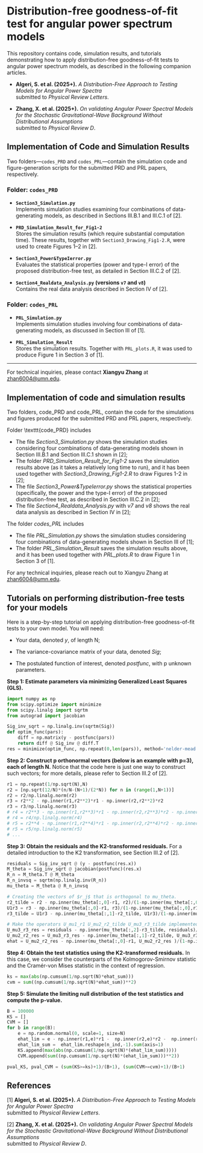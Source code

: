 # Distribution-free goodness-of-fit test for angular power spectrum models 

This repository contains code, simulation results, and tutorials demonstrating how to apply distribution-free goodness-of-fit tests to angular power spectrum models, as described in the following companion articles.
- **Algeri, S. et al. (2025+).**
  *A Distribution-Free Approach to Testing Models for Angular Power Spectra*  
  submitted to *Physical Review Letters*.

- **Zhang, X. et al. (2025+).**
  *On validating Angular Power Spectral Models for the Stochastic Gravitational-Wave Background Without Distributional Assumptions*  
  submitted to *Physical Review D*.


## Implementation of Code and Simulation Results

Two folders—`codes_PRD` and `codes_PRL`—contain the simulation code and figure-generation scripts for the submitted PRD and PRL papers, respectively.

### Folder: `codes_PRD`

- **`Section3_Simulation.py`**  
  Implements simulation studies examining four combinations of data-generating models, as described in Sections III.B.1 and III.C.1 of [2].

- **`PRD_Simulation_Result_for_Fig1-2`**  
  Stores the simulation results (which require substantial computation time). These results, together with `Section3_Drawing_Fig1-2.R`, were used to create Figures 1–2 in [2].

- **`Section3_Power&TypeIerror.py`**  
  Evaluates the statistical properties (power and type-I error) of the proposed distribution-free test, as detailed in Section III.C.2 of [2].

- **`Section4_Realdata_Analysis.py` (versions `v7` and `v8`)**  
  Contains the real data analysis described in Section IV of [2].

### Folder: `codes_PRL`

- **`PRL_Simulation.py`**  
  Implements simulation studies involving four combinations of data-generating models, as discussed in Section III of [1].

- **`PRL_Simulation_Result`**  
  Stores the simulation results. Together with `PRL_plots.R`, it was used to produce Figure 1 in Section 3 of [1].

---

For technical inquiries, please contact **Xiangyu Zhang** at [zhan6004@umn.edu](mailto:zhan6004@umn.edu).


## Implementation of code and simulation results 

Two folders, code_PRD and code_PRL, contain the code for the simulations and figures produced for the submitted PRD and PRL papers, respectively.

Folder \texttt{code_PRD} includes 
- The file *Section3_Simulation.py* shows the simulation studies considering four combinations of data-generating models shown in Section III.B.1 and Section III.C.1 shown in [2]; 
- The folder *PRD_Simulation_Result_for_Fig1-2* saves the simulation results above (as it takes a relatively long time to run), and it has been used together with *Section3_Drawing_Fig1-2.R* to draw Figures 1-2 in [2];
- The file *Section3_Power&TypeIerror.py* shows the statistical properties (specifically, the power and the type-I error) of the proposed distribution-free test, as described in Section III.C.2 in [2]; 
- The file *Section4_Realdata_Analysis.py* with *v7* and *v8* shows the real data analysis as described in Section IV in [2];

The folder *codes_PRL* includes 
- The file *PRL_Simulation.py* shows the simulation studies considering four combinations of data-generating models shown in Section III of [1];
- The folder *PRL_Simulation_Result* saves the simulation results above, and it has been used together with *PRL_plots.R* to draw Figure 1 in Section 3 of [1].

For any technical inquiries, please reach out to Xiangyu Zhang at zhan6004@umn.edu.

## Tutorials on performing distribution-free tests for your models

Here is a step-by-step tutorial on applying distribution-free goodness-of-fit tests to your own model. You will need: 

- Your data, denoted $y$, of length N; 

- The variance-covariance matrix of your data, denoted $Sig$; 

- The postulated function of interest, denoted $postfunc$, with p unknown parameters.

**Step 1: Estimate parameters via minimizing Generalized Least Squares (GLS).** 
```python
import numpy as np 
from scipy.optimize import minimize
from scipy.linalg import sqrtm
from autograd import jacobian

Sig_inv_sqrt = np.linalg.inv(sqrtm(Sig))
def optim_func(pars):
    diff = np.matrix(y - postfunc(pars))
    return diff @ Sig_inv @ diff.T
res = minimize(optim_func, np.repeat(0,len(pars)), method='nelder-mead')
```


**Step 2: Construct p orthonormal vectors (below is an example with p=3), each of length N.** Notice that the code here is just one way to construct such vectors; for more details, please refer to Section III.2 of [2].
```python
r1 = np.repeat(1/np.sqrt(N),N)
r2 = [np.sqrt(12/N)*(n/N-(N+1)/(2*N)) for n in (range(1,N+1))]
r2 = r2/np.linalg.norm(r2)
r3 = r2**2 - np.inner(r1,r2**2)*r1 - np.inner(r2,r2**2)*r2
r3 = r3/np.linalg.norm(r3)
# r4 = r2**3 - np.inner(r1,r2**3)*r1 - np.inner(r2,r2**3)*r2 - np.inner(r3,r2**3)*r3
# r4 = r4/np.linalg.norm(r4)
# r5 = r2**4 - np.inner(r1,r2**4)*r1 - np.inner(r2,r2**4)*r2 - np.inner(r3,r2**4)*r3 - np.inner(r4,r2**4)*r4
# r5 = r5/np.linalg.norm(r5)
# ... 
```

**Step 3: Obtain the residuals and the K2-transformed residuals.** For a detailed introduction to the K2 transformation, see Section III.2 of [2].
```python
residuals = Sig_inv_sqrt @ (y - postfunc(res.x))
M_theta = Sig_inv_sqrt @ jacobian(postfunc)(res.x) 
R_n = M_theta.T @ M_theta
R_n_invsq = sqrtm(np.linalg.inv(R_n))
mu_theta = M_theta @ R_n_invsq 

# Creating the vectors of $r_j$ that is orthogonal to mu_theta. 
r2_tilde = r2 - np.inner(mu_theta[:,0]-r1, r2)/(1-np.inner(mu_theta[:,0],r1))*(mu_theta[:,0]-r1)
U1r3 = r3 - np.inner(mu_theta[:,0]-r1, r3)/(1-np.inner(mu_theta[:,0],r1))*(mu_theta[:,0]-r1)
r3_tilde = U1r3 - np.inner(mu_theta[:,1]-r2_tilde, U1r3)/(1-np.inner(mu_theta[:,1],r2_tilde))*(mu_theta[:,1]-r2_tilde)

# Make the operators U_mu1_r1 U_mu2_r2_tilde U_mu3_r3_tilde implemented on the residuals 
U_mu3_r3_res = residuals - np.inner(mu_theta[:,2]-r3_tilde, residuals)/(1-np.inner(mu_theta[:,2],r3_tilde))*(mu_theta[:,2]-r3_tilde)
U_mu2_r2_res = U_mu3_r3_res - np.inner(mu_theta[:,1]-r2_tilde, U_mu3_r3_res)/(1-np.inner(mu_theta[:,1],r2_tilde))*(mu_theta[:,1]-r2_tilde)
ehat = U_mu2_r2_res - np.inner(mu_theta[:,0]-r1, U_mu2_r2_res )/(1-np.inner(mu_theta[:,0],r1))*(mu_theta[:,0]-r1)
```

**Step 4: Obtain the test statistics using the K2-transformed residuals.** In this case, we consider the counterparts of the Kolmogorov-Smirnov statistic and the Cramér-von Mises statistic in the context of regression. 
```python
ks = max(abs(np.cumsum(1/np.sqrt(N)*ehat_sum)))
cvm = sum((np.cumsum(1/np.sqrt(N)*ehat_sum))**2)
```

**Step 5: Simulate the limiting null distribution of the test statistics and compute the p-value.** 
```python
B = 100000
KS = []
CVM = []
for b in range(B):
    e = np.random.normal(0, scale=1, size=N)
    ehat_lim = e - np.inner(r1,e)*r1 -  np.inner(r2,e)*r2 -  np.inner(r3,e)*r3
    ehat_lim_sum =  ehat_lim.reshape(n_ind,-1).sum(axis=1)
    KS.append(max(abs(np.cumsum(1/np.sqrt(N)*(ehat_lim_sum)))))
    CVM.append(sum((np.cumsum(1/np.sqrt(N)*(ehat_lim_sum)))**2))

pval_KS, pval_CVM = (sum(KS>=ks)+1)/(B+1), (sum(CVM>=cvm)+1)/(B+1)
```

## References
[1] **Algeri, S. et al. (2025+).**
  *A Distribution-Free Approach to Testing Models for Angular Power Spectra*  
  submitted to *Physical Review Letters*.

[2] **Zhang, X. et al. (2025+).**
  *On validating Angular Power Spectral Models for the Stochastic Gravitational-Wave Background Without Distributional Assumptions*  
  submitted to *Physical Review D*.
